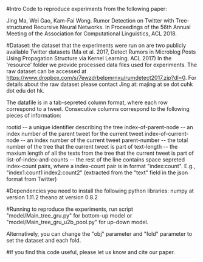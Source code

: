 #Intro Code to reproduce experiments from the following paper:

Jing Ma, Wei Gao, Kam-Fai Wong. Rumor Detection on Twitter with Tree-structured Recursive Neural Networks. In Proceedings of the
56th Annual Meeting of the Association for Computational Linguistics, ACL 2018.

#Dataset: the dataset that the experiments were run on are two publicly available Twitter datasets (Ma et al. 2017, Detect Rumors in Microblog Posts Using Propagation Structure via Kernel Learning. ACL 2017) In the 'resource' folder we provide processed data files used for experiments. The raw dataset can be accessed at https://www.dropbox.com/s/7ewzdrbelpmrnxu/rumdetect2017.zip?dl=0. For details about the raw dataset please contact Jing at: majing at se dot cuhk dot edu dot hk.

The datafile is in a tab-sepreted column format, where each row correspond to a tweet. Consecutive columns correspond to the following pieces of information:

rootid -- a unique identifier describing the tree
index-of-parent-node -- an index number of the parent tweet for the current tweet
index-of-current-node -- an index number of the current tweet
parent-number -- the total number of the tree that the current tweet is part of
text-length -- the maxium length of all the texts from the tree that the current tweet is part of 
list-of-index-and-counts -- the rest of the line contains space sepreted index-count pairs, where a index-count pair is in format "index:count". E.g., "index1:count1 index2:count2" (extracted from the "text" field in the json format from Twitter)

#Dependencies you need to install the following python libraries:
numpy at version 1.11.2
theano at version 0.8.2

#Running to reproduce the experiments, run script "model/Main_tree_gru.py" for bottom-up model or "model/Main_tree_gru_u2b_pool.py" for up-down model.

Alternatively, you can change the "obj" parameter and "fold" parameter to set the dataset and each fold.

#If you find this code useful, please let us know and cite our paper.
